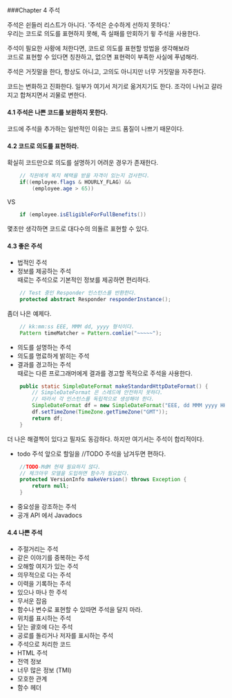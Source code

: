 ###Chapter 4 주석 


주석은 쉰들러 리스트가 아니다. '주석은 순수하게 선하지 못하다.'  
우리는 코드로 의도를 표현하지 못해, 즉 실패를 만회하기 윟 주석을 사용한다.  

주석이 필요한 사황에 처한다면, 코드로 의도를 표현할 방법을 생각해보라  
코드로 표현할 수 있다면 칭찬하고, 없으면 표현력이 부족한 사실에 푸념해라.  

주석은 거짓말을 한다, 항상도 아니고, 고의도 아니지만 너무 거짓말을 자주한다.  

코드는 변화하고 진화한다. 일부가 여기서 저기로 옮겨지기도 한다. 조각이 나뉘고 갈라지고 합쳐지면서 괴물로 변한다.  

#### 4.1 주석은 나쁜 코드를 보완하지 못한다.  

코드에 주석을 추가하는 일반적인 이유는 코드 품질이 나쁘기 때문이다.  

#### 4.2 코드로 의도를 표현하라.

확실히 코드만으로 의도를 설명하기 어려운 경우가 존재한다. 

```java
    // 직원에게 복지 혜택을 받을 자격이 있는지 검사한다.
    if((employee.flags & HOURLY_FLAG) && 
        (employee.age > 65))
```
VS
```java
    if (employee.isEligibleForFullBenefits())
```

몇초만 생각하면 코드로 대다수의 의돌르 표현할 수 있다.  

#### 4.3 좋은 주석
- 법적인 주석
- 정보를 제공하는 주석  
    때로는 주석으로 기본적인 정보를 제공하면 편리하다.    
```java
    // Test 중인 Responder 인스턴스를 반환한다.
    protected abstract Responder responderInstance();
```
   좀더 나은 예제다.
```java
    // kk:mm:ss EEE, MMM dd, yyyy 형식이다.
    Pattern timeMatcher = Pattern.comlie("~~~~~");
```
- 의도를 설명하는 주석 
- 의도를 명료하게 밝히는 주석
- 결과를 경고하는 주석  
    때로는 다른 프로그래머에게 결과를 경고할 목적으로 주석을 사용한다. 
```java
    public static SimpleDateFormat makeStandardHttpDateFormat() {
        // SimpleDateFormat 은 스레드에 안전하지 못하다.
        // 따라서 각 인스턴스를 독립적으로 생성해야 한다.
        SimpleDateFormat df = new SimpleDateFormat("EEE, dd MMM yyyy HH:mm:ss z");
        df.setTimeZone(TimeZone.getTimeZone("GMT"));
        return df;
    }
```
   더 나은 해결책이 있다고 필자도 동감하다. 하지만 여기서는 주석이 합리적이다.
   
- todo 주석
    앞으로 할일을 //TODO 주석을 남겨두면 편하다.
```java
    //TODO-MdM 현재 필요하지 않다.
    // 체크아우 모델을 도입하면 함수가 필요없다.
    protected VersionInfo makeVersion() throws Exception {
        return null;
    }
``` 
- 중요성을 강조하는 주석
- 공개 API 에서 Javadocs

#### 4.4 나쁜 주석

- 주절거리는 주석
- 같은 이야기를 중복하는 주석
- 오해할 여지가 있는 주석
- 의무적으로 다는 주석
- 이력을 기록하는 주석
- 있으나 마나 한 주석
- 무서운 잡음
- 함수나 변수로 표현할 수 있따면 주석을 달지 마라.
- 위치를 표시하는 주석
- 닫는 괄호에 다는 주석
- 공로를 돌리거나 저자를 표시하는 주석
- 주석으로 처리한 코드
- HTML 주석
- 전역 정보
- 너무 많은 정보 (TMI)
- 모호한 관계 
- 함수 헤더


    